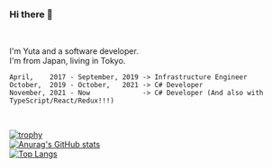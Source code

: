 ### Hi there 👋
<br />

I'm Yuta and a software developer.  
I'm from Japan, living in Tokyo.  
```
April,    2017 - September, 2019 -> Infrastructure Engineer  
October,  2019 - October,   2021 -> C# Developer  
November, 2021 - Now             -> C# Developer (And also with TypeScript/React/Redux!!!)  
```
<br />

[![trophy](https://github-profile-trophy.vercel.app/?username=Yuta-K19418&theme=tokyonight)](https://github.com/ryo-ma/github-profile-trophy)  
[![Anurag's GitHub stats](https://github-readme-stats.vercel.app/api?username=Yuta-K19418&count_private=true&include_all_commits=true&icons=true&theme=tokyonight)](https://github.com/anuraghazra/github-readme-stats)  
[![Top Langs](https://github-readme-stats.vercel.app/api/top-langs/?username=Yuta-K19418&theme=tokyonight)](https://github.com/anuraghazra/github-readme-stats)